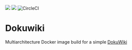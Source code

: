 [![](https://images.microbadger.com/badges/version/unibaktr/dokuwiki.svg)](https://microbadger.com/images/unibaktr/dokuwiki "Get your own version badge on microbadger.com")
[![](https://images.microbadger.com/badges/image/unibaktr/dokuwiki.svg)](https://microbadger.com/images/unibaktr/dokuwiki "Get your own image badge on microbadger.com")
![CircleCI](https://img.shields.io/circleci/build/github/uniba-ktr/dokuwiki/master?style=flat) 

# Dokuwiki

Multiarchitecture Docker image build for a simple [DokuWiki](https://www.dokuwiki.org/dokuwiki)
